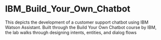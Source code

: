 # IBM_Build_Your_Own_Chatbot
This depicts the development of a customer support chatbot using IBM Watson Assistant. Built through the Build Your Own Chatbot course by IBM, the lab walks through designing intents, entities, and dialog flows
